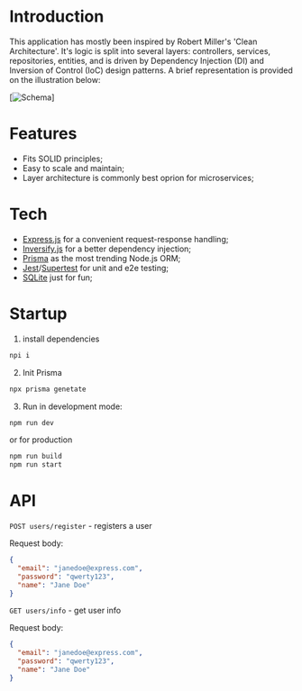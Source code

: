 # Introduction

This application has mostly been inspired by Robert Miller's 'Clean Architecture'.
It's logic is split into several layers: controllers, services, repositories, entities, and is driven by Dependency Injection (DI) and Inversion of Control (IoC) design patterns.
A brief representation is provided on the illustration below:

[![Schema](https://sun9-33.userapi.com/impg/PPFG-gwdOjVJY-bRMKtwNotg_FvGp7QFw9cDAw/N7ev7_si3rw.jpg?size=1223x802&quality=95&sign=389d7e24053fb0f8474e992b466a656e&type=album)]

# Features
- Fits SOLID principles;
- Easy to scale and maintain;
- Layer architecture is commonly best oprion for microservices;

# Tech
- [Express.js](https://github.com/expressjs/express) for a convenient request-response handling;
- [Inversify.js](https://inversify.io/) for a better dependency injection;
- [Prisma](https://www.prisma.io/) as the most trending Node.js ORM;
- [Jest](https://jestjs.io/)/[Supertest](https://github.com/ladjs/supertest) for unit and e2e testing;
- [SQLite](https://www.sqlite.org) just for fun;

# Startup

1. install dependencies
```bash
npi i
```

2. Init Prisma
```bash
npx prisma genetate
```

3. Run in development mode:
```bash
npm run dev
```

or for production
```bash
npm run build
npm run start
```

# API

`POST users/register` - registers a user

Request body:
```json
{
  "email": "janedoe@express.com",
  "password": "qwerty123",
  "name": "Jane Doe"
}
```

`GET users/info` - get user info

Request body:
```json
{
  "email": "janedoe@express.com",
  "password": "qwerty123",
  "name": "Jane Doe"
}
```